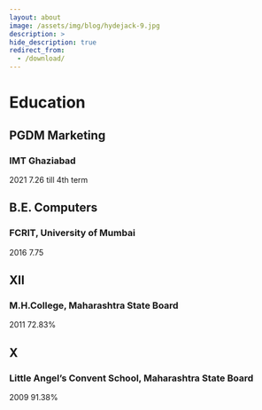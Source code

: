 ```yaml
---
layout: about
image: /assets/img/blog/hydejack-9.jpg
description: >
hide_description: true
redirect_from:
  - /download/
---
```


# Education

## PGDM Marketing
### IMT Ghaziabad 
2021
7.26 till 4th term 

## B.E. Computers 
### FCRIT, University of Mumbai
2016
7.75

## XII 
### M.H.College, Maharashtra State Board
2011
72.83%

## X
### Little Angel’s Convent School, Maharashtra State Board
2009
91.38%
